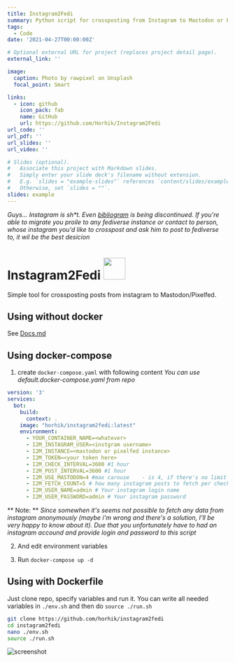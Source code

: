```yaml
---
title: Instagram2Fedi
summary: Python script for crossposting from Instagram to Mastodon or Pixelfed 
tags:
  - Code
date: '2021-04-27T00:00:00Z'

# Optional external URL for project (replaces project detail page).
external_link: ''

image:
  caption: Photo by rawpixel on Unsplash
  focal_point: Smart

links:
  - icon: github
    icon_pack: fab
    name: GitHub
    url: https://github.com/Horhik/Instagram2Fedi
url_code: ''
url_pdf: ''
url_slides: ''
url_video: ''

# Slides (optional).
#   Associate this project with Markdown slides.
#   Simply enter your slide deck's filename without extension.
#   E.g. `slides = "example-slides"` references `content/slides/example-slides.md`.
#   Otherwise, set `slides = ""`.
slides: example
---
```



_Guys... Instagram is sh*t. Even [bibliogram](https://www.reddit.com/r/privacy/comments/wrczxc/bibliogram_is_being_discontinued/) is being discontinued. If you're able to migrate you proile to any fediverse instance or contact to person, whose instagram you'd like to crosspost and ask him to post to fediverse to, it wil be the best desicion_

# Instagram2Fedi <span><img width="50px" src="https://upload.wikimedia.org/wikipedia/commons/9/93/Fediverse_logo_proposal.svg"></span>

Simple tool for crossposting posts from instagram to Mastodon/Pixelfed.

## Using without docker
See [Docs.md](./Docs.md)

## Using docker-compose

1. create `docker-compose.yaml` with following content
_You can use default.docker-compose.yaml from repo_
``` yaml
version: '3'
services:
  bot:
    build:
      context: .
    image: "horhik/instagram2fedi:latest"
    environment:
      - YOUR_CONTAINER_NAME=<whatever>
      - I2M_INSTAGRAM_USER=<instgram username>
      - I2M_INSTANCE=<mastodon or pixelfed instance>
      - I2M_TOKEN=<your token here>
      - I2M_CHECK_INTERVAL=3600 #1 hour    
      - I2M_POST_INTERVAL=3600 #1 hour   
      - I2M_USE_MASTODON=4 #max carouse    - is 4, if there's no limit set to -1
      - I2M_FETCH_COUNT=5 # how many instagram posts to fetch per check_interval   -
      - I2M_USER_NAME=admin # Your instagram login name
      - I2M_USER_PASSWORD=admin # Your instagram password
```

** Note: ** _Since somewhen it's seems not possible to fetch any data from instagram anonymously (maybe i'm wrong and there's a solution, I'll be very happy to know about it). Due that you unfortunately have to had an instagram accound and provide login and password to this script_

2. And edit environment variables

3. Run `docker-compose up -d`


## Using with Dockerfile

Just clone repo, specify variables and run it.
You can write all needed variables in `./env.sh` and then do `source ./run.sh`

``` bash
git clone https://github.com/horhik/instagram2fedi
cd instagram2fedi
nano ./env.sh
source ./run.sh
```


![screenshot](./img.png)





